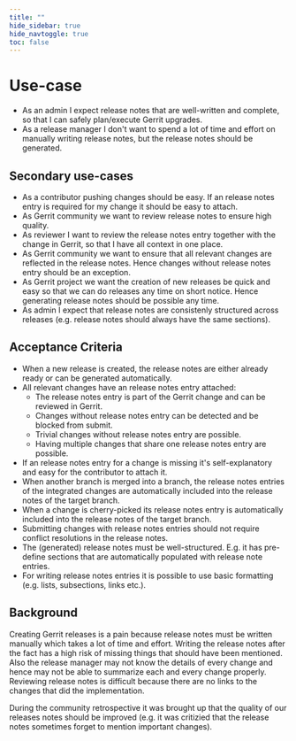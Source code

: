 ```yaml
---
title: ""
hide_sidebar: true
hide_navtoggle: true
toc: false
---
```


# Use-case

* As an admin I expect release notes that are well-written and
  complete, so that I can safely plan/execute Gerrit upgrades.
* As a release manager I don't want to spend a lot of time and effort
  on manually writing release notes, but the release notes should be
  generated.

## Secondary use-cases

* As a contributor pushing changes should be easy. If an release
  notes entry is required for my change it should be easy to attach.
* As Gerrit community we want to review release notes to ensure high
  quality.
* As reviewer I want to review the release notes entry together with
  the change in Gerrit, so that I have all context in one place.
* As Gerrit community we want to ensure that all relevant changes are
  reflected in the release notes. Hence changes without release notes
  entry should be an exception.
* As Gerrit project we want the creation of new releases be quick and
  easy so that we can do releases any time on short notice. Hence
  generating release notes should be possible any time.
* As admin I expect that release notes are consistenly structured
  across releases (e.g. release notes should always have the same
  sections).

## <a id="acceptance-criteria"> Acceptance Criteria

* When a new release is created, the release notes are either already
  ready or can be generated automatically.
* All relevant changes have an release notes entry attached:
  * The release notes entry is part of the Gerrit change and can be
    reviewed in Gerrit.
  * Changes without release notes entry can be detected and be blocked
    from submit.
  * Trivial changes without release notes entry are possible.
  * Having multiple changes that share one release notes entry are
    possible.
* If an release notes entry for a change is missing it's
  self-explanatory and easy for the contributor to attach it.
* When another branch is merged into a branch, the release notes
  entries of the integrated changes are automatically included into
  the release notes of the target branch.
* When a change is cherry-picked its release notes entry is
  automatically included into the release notes of the target branch.
* Submitting changes with release notes entries should not require
  conflict resolutions in the release notes.
* The (generated) release notes must be well-structured. E.g. it has
  pre-define sections that are automatically populated with release
  note entries.
* For writing release notes entries it is possible to use basic
  formatting (e.g. lists, subsections, links etc.).

## <a id="background"> Background

Creating Gerrit releases is a pain because release notes must be
written manually which takes a lot of time and effort. Writing the
release notes after the fact has a high risk of missing things that
should have been mentioned. Also the release manager may not know the
details of every change and hence may not be able to summarize each
and every change properly. Reviewing release notes is difficult
because there are no links to the changes that did the implementation.

During the community retrospective it was brought up that the quality
of our releases notes should be improved (e.g. it was critizied that
the release notes sometimes forget to mention important changes).



